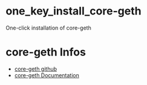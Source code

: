 # one_key_install_core-geth
One-click installation of core-geth
# core-geth Infos
* [core-geth github](https://github.com/etclabscore/core-geth)
* [core-geth Documentation](https://etclabscore.github.io/core-geth/)